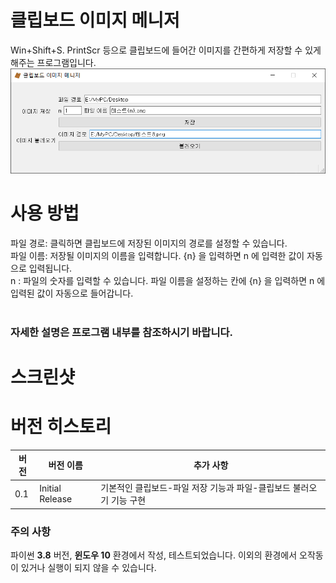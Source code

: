 # 클립보드 이미지 메니저
Win+Shift+S. PrintScr 등으로 클립보드에 들어간 이미지를 간편하게 저장할 수 있게 해주는 프로그램입니다.
<img src="./img/main.png">
# 사용 방법
파일 경로: 클릭하면 클립보드에 저장된 이미지의 경로를 설정할 수 있습니다. <br>
파일 이름: 저장될 이미지의 이름을 입력합니다. {n} 을 입력하면 n 에 입력한 값이 자동으로 입력됩니다. <br>
n       : 파일의 숫자를 입력할 수 있습니다.  파일 이름을 설정하는 칸에 {n} 을 입력하면 n 에 입력된 값이 자동으로 들어갑니다.
<br> <br>
### 자세한 설명은 프로그램 내부를 참조하시기 바랍니다.
# 스크린샷


# 버전 히스토리
| 버전 | 버전 이름 | 추가 사항 |
|-----|----------|----------|
| 0.1 | Initial Release | 기본적인 클립보드-파일 저장 기능과 파일-클립보드 불러오기 기능 구현 |

### 주의 사항
파이썬 **3.8** 버전, **윈도우 10** 환경에서 작성, 테스트되었습니다. 이외의 환경에서 오작동이 있거나 실행이 되지 않을 수 있습니다. <br>
